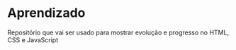 # Aprendizado
Repositório que vai ser usado para mostrar evolução e progresso no HTML, CSS e JavaScript
